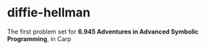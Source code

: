 # diffie-hellman
The first problem set for **6.945 Adventures in Advanced Symbolic Programming**, in Carp
